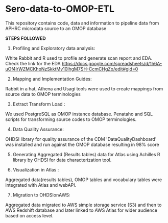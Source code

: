 # Sero-data-to-OMOP-ETL


This repository contains code, data and information to pipeline data from APHRC microdata source to an OMOP database

**STEPS FOLLOWED**

1. Profiling and Exploratory data analysis:

White Rabbit and R used to profile and generate scan report and EDA.
Check the link for the EDA
https://docs.google.com/spreadsheets/d/1h6A-uOf4lrWZMCKhoNzSkktMv10lhgM7SH-CcmCHgZo/edit#gid=0

2. Mapping and Implementation Guides:

Rabbit in a hat, Athena and Usagi tools were used to create mappings from source data to OMOP terminologies

3. Extract Transform Load :

We used PostgreSQL as OMOP instance database. Penataho and SQL scripts for transforming source codes to OMOP terminologies.

4. Data Quality Assurance:

OHDSI library for quality assurance of the CDM 'DataQualityDashboard' was installed and run against the OMOP database resulting in 98% score 

5. Generating Aggregated (Results tables) data for Atlas using Achilles R library by OHDSI for data characterization tool.

6. Visualization in Atlas :

Aggregated data(results tables), OMOP tables and vocabulary tables were integrated with Atlas and webAPI.

7. Migration to OHDSIonAWS:

Aggregated data migrated to AWS simple storage service (S3) and then to AWS Redshift database and later linked to AWS Atlas for wider audience based on access level. 
